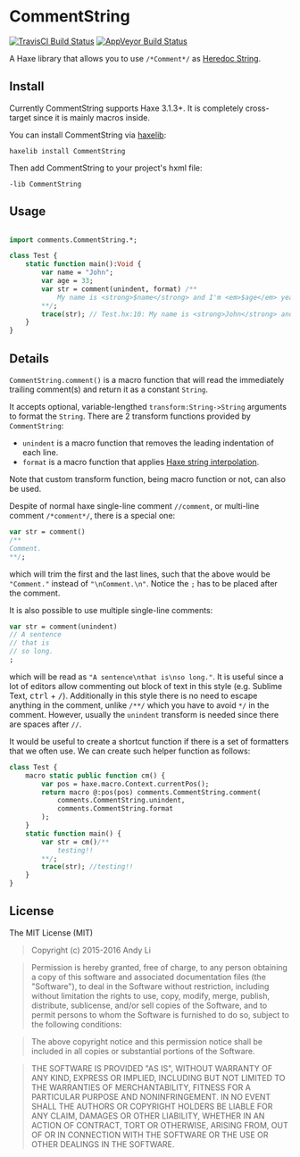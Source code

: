 CommentString
=============

[![TravisCI Build Status](https://travis-ci.com/andyli/CommentString.svg?branch=master)](https://travis-ci.com/andyli/CommentString)
[![AppVeyor Build Status](https://ci.appveyor.com/api/projects/status/github/andyli/CommentString?branch=master&svg=true)](https://ci.appveyor.com/project/andyli/CommentString)

A Haxe library that allows you to use `/*Comment*/` as [Heredoc String](http://en.wikipedia.org/wiki/Here_document).

## Install

Currently CommentString supports Haxe 3.1.3+. It is completely cross-target since it is mainly macros inside.

You can install CommentString via [haxelib](http://haxe.org/manual/haxelib.html):
```
haxelib install CommentString
```

Then add CommentString to your project's hxml file:
```
-lib CommentString
```

## Usage

```haxe

import comments.CommentString.*;

class Test {
	static function main():Void {
		var name = "John";
		var age = 33;
		var str = comment(unindent, format) /**
			My name is <strong>$name</strong> and I'm <em>$age</em> years old.
		**/;
		trace(str); // Test.hx:10: My name is <strong>John</strong> and I'm <em>33</em> years old.
	}
}
```

## Details

`CommentString.comment()` is a macro function that will read the immediately trailing comment(s) and 
return it as a constant `String`.

It accepts optional, variable-lengthed `transform:String->String` arguments to format the `String`.
There are 2 transform functions provided by `CommentString`:

 * `unindent` is a macro function that removes the leading indentation of each line.
 * `format` is a macro function that applies [Haxe string interpolation](http://haxe.org/manual/lf-string-interpolation.html).
 
Note that custom transform function, being macro function or not, can also be used.

Despite of normal haxe single-line comment `//comment`, or multi-line comment `/*comment*/`, 
there is a special one:
```haxe
var str = comment()
/**
Comment.
**/;
```
which will trim the first and the last lines, such that the above would be `"Comment."` instead of `"\nComment.\n"`. Notice the `;` has to be placed after the comment.

It is also possible to use multiple single-line comments:
```haxe
var str = comment(unindent)
// A sentence
// that is
// so long.
;
```
which will be read as `"A sentence\nthat is\nso long."`. It is useful since a lot of editors allow commenting out block of text in this style (e.g. Sublime Text, <kbd>ctrl</kbd> + <kbd>/</kbd>). Additionally in this style there is no need to escape anything in the comment, unlike `/**/` which you have to avoid `*/` in the comment. However, usually the `unindent` transform is needed since there are spaces after `//`.

It would be useful to create a shortcut function if there is a set of formatters that we often use. We can create such helper function as follows:
```haxe
class Test {
    macro static public function cm() {
        var pos = haxe.macro.Context.currentPos();
        return macro @:pos(pos) comments.CommentString.comment(
            comments.CommentString.unindent,
            comments.CommentString.format
        );
    }
    static function main() {
        var str = cm()/**
            testing!!
        **/;
        trace(str); //testing!!
    }
}
```

## License

The MIT License (MIT)

> Copyright (c) 2015-2016 Andy Li

> Permission is hereby granted, free of charge, to any person obtaining a copy
> of this software and associated documentation files (the "Software"), to deal
> in the Software without restriction, including without limitation the rights
> to use, copy, modify, merge, publish, distribute, sublicense, and/or sell
> copies of the Software, and to permit persons to whom the Software is
> furnished to do so, subject to the following conditions:

> The above copyright notice and this permission notice shall be included in
> all copies or substantial portions of the Software.

> THE SOFTWARE IS PROVIDED "AS IS", WITHOUT WARRANTY OF ANY KIND, EXPRESS OR
> IMPLIED, INCLUDING BUT NOT LIMITED TO THE WARRANTIES OF MERCHANTABILITY,
> FITNESS FOR A PARTICULAR PURPOSE AND NONINFRINGEMENT. IN NO EVENT SHALL THE
> AUTHORS OR COPYRIGHT HOLDERS BE LIABLE FOR ANY CLAIM, DAMAGES OR OTHER
> LIABILITY, WHETHER IN AN ACTION OF CONTRACT, TORT OR OTHERWISE, ARISING FROM,
> OUT OF OR IN CONNECTION WITH THE SOFTWARE OR THE USE OR OTHER DEALINGS IN
> THE SOFTWARE.
